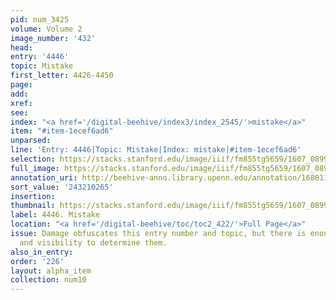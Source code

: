 ```yaml
---
pid: num_3425
volume: Volume 2
image_number: '432'
head:
entry: '4446'
topic: Mistake
first_letter: 4426-4450
page:
add:
xref:
see:
index: "<a href='/digital-beehive/index3/index_2545/'>mistake</a>"
item: "#item-1ecef6ad6"
unparsed:
line: 'Entry: 4446|Topic: Mistake|Index: mistake|#item-1ecef6ad6'
selection: https://stacks.stanford.edu/image/iiif/fm855tg5659/1607_0899/706,265,2777,230/full/0/default.jpg
full_image: https://stacks.stanford.edu/image/iiif/fm855tg5659/1607_0899/full/full/0/default.jpg
annotation_uri: http://beehive-anno.library.upenn.edu/annotation/1680114741190
sort_value: '243210265'
insertion:
thumbnail: https://stacks.stanford.edu/image/iiif/fm855tg5659/1607_0899/706,265,600,180/250,/0/default.jpg
label: 4446. Mistake
location: "<a href='/digital-beehive/toc/toc2_422/'>Full Page</a>"
issue: Damage obfuscates this entry number and topic, but there is enough context
  and visibility to determine them.
also_in_entry:
order: '226'
layout: alpha_item
collection: num10
---
```

